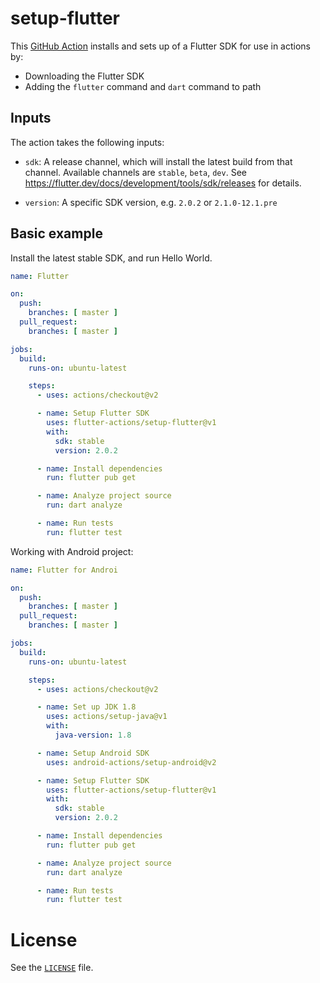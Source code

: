 # setup-flutter

This [GitHub Action]() installs and sets up of a Flutter SDK for use in actions by:

* Downloading the Flutter SDK
* Adding the `flutter` command and `dart` command to path

## Inputs

The action takes the following inputs:
  * `sdk`: A release channel, which will install the latest build from that channel.
    Available channels are `stable`, `beta`, `dev`. See
    https://flutter.dev/docs/development/tools/sdk/releases for details.

  * `version`: A specific SDK version, e.g. `2.0.2` or `2.1.0-12.1.pre`

## Basic example

Install the latest stable SDK, and run Hello World.

```yml
name: Flutter

on:
  push:
    branches: [ master ]
  pull_request:
    branches: [ master ]

jobs:
  build:
    runs-on: ubuntu-latest

    steps:
      - uses: actions/checkout@v2

      - name: Setup Flutter SDK
        uses: flutter-actions/setup-flutter@v1
        with:
          sdk: stable
          version: 2.0.2

      - name: Install dependencies
        run: flutter pub get

      - name: Analyze project source
        run: dart analyze

      - name: Run tests
        run: flutter test
```

Working with Android project:

```yml
name: Flutter for Androi

on:
  push:
    branches: [ master ]
  pull_request:
    branches: [ master ]

jobs:
  build:
    runs-on: ubuntu-latest

    steps:
      - uses: actions/checkout@v2

      - name: Set up JDK 1.8
        uses: actions/setup-java@v1
        with:
          java-version: 1.8

      - name: Setup Android SDK
        uses: android-actions/setup-android@v2

      - name: Setup Flutter SDK
        uses: flutter-actions/setup-flutter@v1
        with:
          sdk: stable
          version: 2.0.2

      - name: Install dependencies
        run: flutter pub get

      - name: Analyze project source
        run: dart analyze

      - name: Run tests
        run: flutter test
```


# License

See the [`LICENSE`](LICENSE) file.
